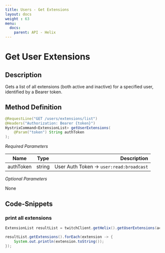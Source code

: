 ```yaml
---
title: Users - Get Extensions
layout: docs
weight : 63
menu: 
  docs:
    parent: API - Helix
---
```


# Get User Extensions

## Description

Gets a list of all extensions (both active and inactive) for a specified user, identified by a Bearer token.

## Method Definition

```java
@RequestLine("GET /users/extensions/list")
@Headers("Authorization: Bearer {token}")
HystrixCommand<ExtensionList> getUserExtensions(
	@Param("token") String authToken
);
```

*Required Parameters*

| Name          | Type      | Description  |
| ------------- |:---------:| -----------------:|
| authToken | string | User Auth Token -> `user:read:broadcast` |

*Optional Parameters*

None

## Code-Snippets

### print all extensions

```java
ExtensionList resultList = twitchClient.getHelix().getUserExtensions(accessToken).execute();

resultList.getExtensions().forEach(extension -> {
    System.out.println(extension.toString());
});
```
